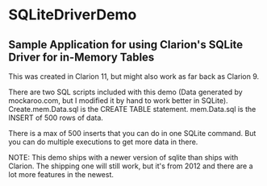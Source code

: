 # SQLiteDriverDemo
## Sample Application for using Clarion's SQLite Driver for in-Memory Tables

This was created in Clarion 11, but might also work as far back as Clarion 9.

There are two SQL scripts included with this demo (Data generated by mockaroo.com, but I modified it by hand to work better in SQLite).
Create.mem.Data.sql is the CREATE TABLE statement. 
mem.Data.sql is the INSERT of 500 rows of data.

There is a max of 500 inserts that you can do in one SQLite command. But you can do multiple executions to get more data in there.

NOTE: This demo ships with a newer version of sqlite than ships with Clarion. The shipping one will still work, but it's from 2012 and there are a lot more features in the newest.

